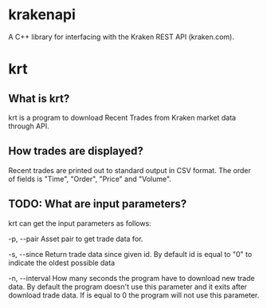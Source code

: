 krakenapi
=========

A C++ library for interfacing with the Kraken REST API (kraken.com).

krt
===

What is krt?
------------

krt is a program to download Recent Trades from Kraken market data through API.  

How trades are displayed? 
-------------------------
 
Recent trades are printed out to standard output in CSV format. The order of fields is "Time", "Order", "Price" and "Volume".

TODO: What are input parameters?
--------------------------------

krt can get the input parameters as follows:

  -p, --pair <pair>
  Asset pair to get trade data for.

  -s, --since <id>
  Return trade data since given id. By default id is equal to "0"
  to indicate the oldest possible data

  -n, --interval <seconds>
  How many seconds the program have to download new trade data. By default 
  the program doesn't use this parameter and it exits after download trade
  data. If <seconds> is equal to 0 the program will not use this parameter.
